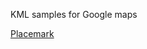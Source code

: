 KML samples for Google maps

[Placemark](http://maps.google.com/?q=http://kml-samples.googlecode.com/svn/trunk/kml/Placemark/placemark.kml)